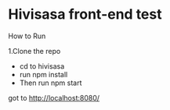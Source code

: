 # Hivisasa front-end test

How to Run

1.Clone the repo
- cd to hivisasa
- run npm install
- Then run npm start

got to [http://localhost:8080/](http://localhost:8080/)



